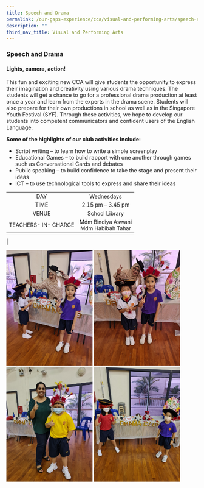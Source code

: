 ```yaml
---
title: Speech and Drama
permalink: /our-gsps-experience/cca/visual-and-performing-arts/speech-and-drama/
description: ""
third_nav_title: Visual and Performing Arts
---
```

### **Speech and Drama**
#### **Lights, camera, action!**
This fun and exciting new CCA will give students the opportunity to express their imagination and creativity using various drama techniques. The students will get a chance to go for a professional drama production at least once a year and learn from the experts in the drama scene. Students will also prepare for their own productions in school as well as in the Singapore Youth Festival (SYF). Through these activities, we hope to develop our students into competent communicators and confident users of the English Language.

**Some of the highlights of our club activities include:**
* Script writing – to learn how to write a simple screenplay
* Educational Games – to build rapport with one another through games such as Conversational Cards and debates
* Public speaking – to build confidence to take the stage and present their ideas
* ICT – to use technological tools to express and share their ideas

|  |  |
|:---:|:---:|
| DAY |  Wednesdays |
| TIME | 2.15 pm – 3.45 pm |
| VENUE | School Library |
| TEACHERS- IN- CHARGE | Mdm Bindiya Aswani<br>Mdm Habibah Tahar |
|

<img src="/images/snd1.jpg" style="width:45%">

<img src="/images/snd2.jpg" style="width:45%">

<img src="/images/snd3.jpg" style="width:45%">

<img src="/images/snd4.jpg" style="width:45%">